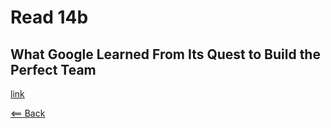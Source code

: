 # Read 14b
## What Google Learned From Its Quest to Build the Perfect Team
[link](https://www.nytimes.com/2016/02/28/magazine/what-google-learned-from-its-quest-to-build-the-perfect-team.html)

[<== Back](https://simoneodegard.github.io/reading-notes/)
